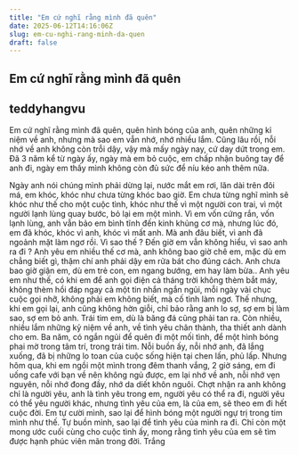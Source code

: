 ```yaml
---
title: "Em cứ nghĩ rằng mình đã quên"
date: 2025-06-12T14:16:06Z
slug: em-cu-nghi-rang-minh-da-quen
draft: false
---
```


## Em cứ nghĩ rằng mình đã quên

## teddyhangvu

Em cứ nghĩ rằng mình đã quên, quên hình bóng của anh, quên những kỉ niệm về anh, nhưng mà sao em vẫn nhớ, nhớ nhiều lắm. Cũng lâu rồi, nỗi nhớ về anh không còn trỗi dậy, vậy mà mấy ngày nay, cứ day dứt trong em. Đã 3 năm kể từ ngày ấy, ngày mà em bỏ cuộc, em chấp nhận buông tay để anh đi, ngày em thấy mình không còn đủ sức để níu kéo anh thêm nữa.

Ngày anh nói chúng mình phải dừng lại, nước mắt em rơi, lăn dài trên đôi má, em khóc, khóc như chưa từng khóc bao giờ. Em chưa từng nghĩ mình sẽ khóc như thế cho một cuộc tình, khóc như thế vì một người con trai, vì một người lạnh lùng quay bước, bỏ lại em một mình. Vì em vốn cứng rắn, vốn lạnh lùng, anh vẫn bảo em bình tĩnh đến kinh khủng cơ mà, nhưng lúc đó, em đã khóc, khóc vì anh, khóc vì mất anh. Mà anh đâu biết, vì anh đã ngoảnh mặt làm ngơ rồi.
Vì sao thế ? Đến giờ em vẫn không hiểu, vì sao anh ra đi ? Anh yêu em nhiều thế cơ mà, anh không bao giờ chê em, mặc dù em chẳng biết gì, thậm chí anh phải dậy em rửa bát cho đúng cách. Anh chưa bao giờ giận em, dù em trẻ con, em ngang bướng, em hay làm bừa.. Anh yêu em như thế, có khi em để anh gọi điện cả tháng trời không thèm bắt máy, không thèm hồi đáp ngay cả một tin nhắn ngắn ngủi, mỗi ngày vài chục cuộc gọi nhỡ, không phải em không biết, mà cố tình làm ngơ. Thế nhưng, khi em gọi lại, anh cũng không hờn giỗi, chỉ bảo rằng anh lo sợ, sợ em bị làm sao, sợ em bỏ anh. Trái tim em, dù là băng đá cũng phải tan ra. Còn nhiều, nhiều lắm những kỷ niệm về anh, về tình yêu chân thành, tha thiết anh dành cho em.
Ba năm, có ngắn ngủi để quên đi một mối tình, để một hình bóng phai mờ trong tâm trí, trong trái tim. Nỗi buồn ấy, nỗi nhớ anh, đã lắng xuống, đã bị những lo toan của cuộc sống hiện tại chen lấn, phủ lấp. Nhưng hôm qua, khi em ngồi một mình trong đêm thanh vắng, 2 giờ sáng, em đi uống cafe với bạn về nên không ngủ được, em lại nhớ về anh, nỗi nhớ vẹn nguyên, nỗi nhớ đong đầy, nhớ da diết khôn nguôi. Chợt nhận ra anh không chỉ là người yêu, anh là tình yêu trong em, người yêu có thể ra đi, người yêu có thể yêu người khác, nhưng tình yêu của em, là của em, sẽ theo em đi hết cuộc đời.
Em tự cười mình, sao lại để hình bóng một người ngự trị trong tim mình như thế. Tự buồn mình, sao lại để tình yêu của mình ra đi. Chỉ còn một mong ước cuối cùng cho cuộc tình ấy, mong rằng tình yêu của em sẽ tìm được hạnh phúc viên mãn trong đời.
Trắng